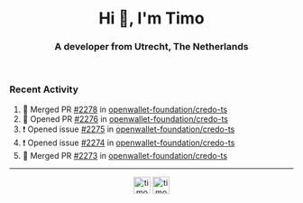 <h1 align="center">Hi 👋, I'm Timo</h1>
<h3 align="center">A developer from Utrecht, The Netherlands</h3>
<br/>
<!-- https://github.com/rahuldkjain/github-profile-readme-generator --!>

<!--  <p align="left"><img src="https://github-readme-stats.vercel.app/api?username=timoglastra&show_icons=true&count_private=true&" alt="timoglastra" /></p> --!>

<!--
Github language stats
<p align="left"><img src="https://github-readme-stats.vercel.app/api/top-langs/?username=timoglastra&layout=compact" alt="timoglastra" /><p>
-->

<!-- Codestats language stats -->
<!-- <p align="left"><img src="https://codestats-readme.vercel.app/api/top-langs/?username=timoglastra&layout=compact&language_count=12" alt="timoglastra" /><p>    --!>
  
<h3>Recent Activity</h3>

<!--START_SECTION:activity-->
1. 🎉 Merged PR [#2278](https://github.com/openwallet-foundation/credo-ts/pull/2278) in [openwallet-foundation/credo-ts](https://github.com/openwallet-foundation/credo-ts)
2. 💪 Opened PR [#2276](https://github.com/openwallet-foundation/credo-ts/pull/2276) in [openwallet-foundation/credo-ts](https://github.com/openwallet-foundation/credo-ts)
3. ❗ Opened issue [#2275](https://github.com/openwallet-foundation/credo-ts/issues/2275) in [openwallet-foundation/credo-ts](https://github.com/openwallet-foundation/credo-ts)
4. ❗ Opened issue [#2274](https://github.com/openwallet-foundation/credo-ts/issues/2274) in [openwallet-foundation/credo-ts](https://github.com/openwallet-foundation/credo-ts)
5. 🎉 Merged PR [#2273](https://github.com/openwallet-foundation/credo-ts/pull/2273) in [openwallet-foundation/credo-ts](https://github.com/openwallet-foundation/credo-ts)
<!--END_SECTION:activity-->

---

<p align="center">
<a href="https://twitter.com/timoglastra" target="blank"><img align="center" src="https://cdn.jsdelivr.net/npm/simple-icons@3.0.1/icons/twitter.svg" alt="timoglastra" height="30" width="30" /></a>
<a href="https://linkedin.com/in/timoglastra" target="blank"><img align="center" src="https://cdn.jsdelivr.net/npm/simple-icons@3.0.1/icons/linkedin.svg" alt="timoglastra" height="30" width="30" /></a>
</p>



